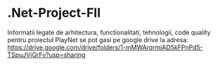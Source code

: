 # .Net-Project-FII
Informatii legate de arhitectura, functionalitati, tehnologii, code quality pentru proiectul PlayNet se pot gasi pe google drive la adresa:
https://drive.google.com/drive/folders/1-mMWArqrmiAD5kFPnPd5-TSpuJVjGrFv?usp=sharing

